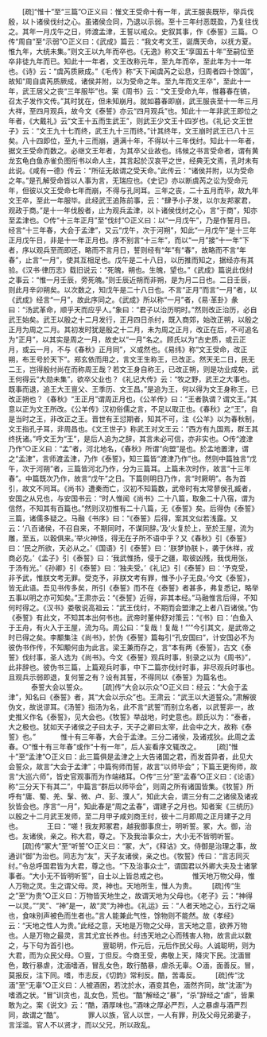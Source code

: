 <!-- { "loadSidebar": true } -->
　　[疏]“惟十”至“三篇”○正义曰：惟文王受命十有一年，武王服丧既毕，举兵伐殷，以卜诸侯伐纣之心。虽诸侯佥同，乃退以示弱。至十三年纣恶既盈，乃复往伐之。其年一月戊午之日，师渡孟津，王誓以戒众。史叙其事，作《泰誓》三篇。○传“周自”至“示弱”○正义曰：《武成》篇云：“我文考文王，诞膺天命，以抚方夏。惟九年，大统未集。”则文王以九年而卒也。《无逸》称文王“享国五十年”至嗣位至卒非徒九年而已。知此十一年者，文王改称元年，至九年而卒，至此年为十一年也。《诗》云：“虞芮质厥成。”《毛传》称“天下闻虞芮之讼息，归周者四十馀国”，故知“周自虞芮质厥成，诸侯并附，以为受命之年。至九年而文王卒”，至此十一年，武王居父之丧“三年服毕”也。案《周书》云：“文王受命九年，惟暮春在镐，召太子发作文传。”其时犹在，但未知崩月。就如暮春即崩，武王服丧至十一年三月大祥，至四月观兵，故今文《泰誓》亦云“四月观兵”也。知此十一年非武王即位之年者，《大戴礼》云“文王十五而生武王”，则武王少文王十四岁也。《礼记·文王世子》云：“文王九十七而终，武王九十三而终。”计其终年，文王崩时武王已八十三矣。八十四即位，至九十三而崩，適满十年，不得以十三年伐纣。知此十一年者，据文王受命而数之。必继文王年者，为其卒父业故也。纬候之书言受命者，谓有黄龙玄龟白鱼赤雀负图衔书以命人主，其言起於汉哀平之世，经典无文焉，孔时未有此说。《咸有一德》传云：“所征无敌谓之受天命。”此传云：“诸侯并附，以为受命之年。”是孔解受命皆以人事为言，无瑞应也。《史记》亦以断虞芮之讼为受命元年，但彼以文王受命七年而崩，不得与孔同耳。三年之丧，二十五月而毕，故九年文王卒，至此一年服毕。此经武王追陈前事，云：“肆予小子发，以尔友邦冢君，观政于商。”是十一年伐殷者，止为观兵孟津，以卜诸侯伐纣之心，言“于商”，知亦至孟津也。○传“十三年正月”至“伐纣”○正义曰：以“一月戊午”，乃是作誓月日。经言“十三年春，大会于孟津”，又云“戊午，次于河朔”，知此“一月戊午”是十三年正月戊午日，非是十一年正月也。序不别言“十三年”，而以“一月”接“十一年”下者，序以观兵至而即还，略而不言月日，誓则经有“年”有“春”，故略而不言“年春”，止言“一月”，使其互相足也。戊午是二十八日，以历推而知之，据经亦有其验。《汉书·律历志》载旧说云：“死魄，朔也。生魄，望也。”《武成》篇说此伐纣之事云：“惟一月壬辰，旁死魄。”则壬辰近朔而非朔，是为月二日也。二日壬辰，则此月辛卯朔矣。以次数之，知戊午是二十八日也。不言“正月”而言“一月”者，以《武成》经言“一月”，故此序同之。《武成》所以称“一月”者，《易·革卦》彖曰：“汤武革命，顺乎天而应乎人。”象曰：“君子以治历明时。”然则改正治历，必自武王始矣。武王以殷之十二月发行，正月四日杀纣，既入商郊，始改正朔，以殷之正月为周之二月。其初发时犹是殷之十二月，未为周之正月，改正在后，不可追名为“正月”，以其实是周之一月，故史以“一月”名之。顾氏以为“古史质，或云正月，或云一月，不与《春秋》正月同”，义或然也。《易纬》称“文王受命，改正朔，布王号於天下”。郑玄依而用之，言文王生称王，已改正。然天无二日，民无二王，岂得殷纣尚在而称周王哉？若文王身自称王，已改正朔，则是功业成矣，武王何得云“大勋未集”，欲卒父业也？《礼记大传》云：“牧之野，武王之大事也。既事而退，追王大王亶父、王季历、文王昌。”是追为王，何以得为文王身称王，已改正朔也？《春秋》“王正月”谓周正月也，《公羊传》曰：“王者孰谓？谓文王。”其意以正为文王所改。《公羊传》汉初俗儒之言，不足以取正也。《春秋》之“王”，自是当时之王，非改正之王。晋世有王愆期者，知其不可，注《公羊》以为春秋制，文王指孔子耳，非周昌也。《文王世子》称武王对文王云：“西方有九国焉，群王其终抚诸。”呼文王为“王”，是后人追为之辞，其言未必可信，亦非实也。○传“渡津乃作”○正义曰：“孟”者，河北地名，《春秋》所谓“向盟”是也。於孟地置津，谓之“孟津”，言师渡孟津，乃作《泰誓》，知三篇皆“渡津乃作”也。然则中篇独言“戊午，次于河朔”者，三篇皆河北乃作，分为三篇耳。上篇未次时作，故言“十三年春”。中篇既次乃作，故言“戊午”之日。下篇则明日乃作，言“时厥明”。各为首引，故文不同耳。《尚书》遭秦而亡，汉初不知篇数，武帝时有太常蓼侯孔臧者，安国之从兄也，与安国书云：“时人惟闻《尚书》二十八篇，取象二十八宿，谓为信然，不知其有百篇也。”然则汉初惟有二十八篇，无《泰誓》矣。后得伪《泰誓》三篇，诸儒多疑之。马融《书序》曰：“《泰誓》后得，案其文似若浅露。又云：‘八百诸侯，不召自来，不期同时，不谋同辞。’及‘火复於上，至於王屋，流为雕，至五，以穀俱来。’举火神怪，得无在子所不语中乎？又《春秋》引《泰誓》曰：‘民之所欲，天必从之。’《国语》引《泰誓》曰：‘朕梦协朕卜，袭于休祥，戎商必克。’《孟子》引《泰誓》曰：‘我武惟扬，侵于之疆，取彼凶残，我伐用张，于汤有光。’《孙卿》引《泰誓》曰：‘独夫受。’《礼记》引《泰誓》曰：‘予克受，非予武，惟朕文考无罪。受克予，非朕文考有罪，惟予小子无良。’今文《泰誓》，皆无此语。吾见书传多矣，所引《泰誓》而不在《泰誓》者甚多，弗复悉记，略举五事以明之亦可知矣。”王肃亦云：“《泰誓》近得，非其本经。”马融惟言后得，不知何时得之。《汉书》娄敬说高祖云：“武王伐纣，不期而会盟津之上者八百诸侯。”伪《泰誓》有此文，不知其本出何书也。武帝时董仲舒对策云：“《书》曰：‘白鱼入于王舟，有火入于王屋，流为乌。周公曰：“复哉！复哉！”’”今引其文，是武帝之时已得之矣。李颙集注《尚书》，於伪《泰誓》篇每引“孔安国曰”，计安国必不为彼伪书作传，不知颙何由为此言。梁王兼而存之，言“本有两《泰誓》，古文《泰誓》伐纣事，圣人选为《尚书》。今文《泰誓》观兵时事，别录之以为《周书》”，此非辞也。彼伪书三篇，上篇观兵时事，中下二篇亦伐纣时事，非尽观兵时事也。且观兵示弱即退，复何誓之有？设有其誓，不得同以《泰誓》为篇名也。
　
　　泰誓大会以誓众。 
　　[疏]传“大会以示众”○正义曰：经云：“大会于孟津”，知名曰《泰誓》者，其“大会以示众”也。王肃云：“武王以大道誓众。”肃解彼伪文，故说谬耳。《汤誓》指汤为名，此不言“武誓”而别立名者，以武誓非一，故史推义作名《泰誓》，见大会也。《牧誓》举战地，时史意也。顾氏以为：“泰者，大之极也。犹如天子诸侯之子曰太子，天子之卿曰太宰，此会中之大，故称《泰誓》也。”
　
　　惟十有三年春，大会于孟津。三分二诸侯，及诸戎狄。此周之孟春。○“惟十有三年春”或作“十有一年”，后人妄看序文辄改之。 
　　[疏]“惟十”至“孟津”○正义曰：此三篇俱是孟津之上大告诸国之君，而发首异者，此见大会誓众，故言“大会于孟津”；中篇徇师而誓，故言“以师毕会”；下篇王更徇师，故言“大巡六师”，皆史官观事而为作端绪耳。○传“三分”至“孟春”○正义曰：《论语》称“三分天下有其二”，中篇言“群后以师毕会”，则周之所有诸国皆集。《牧誓》所呼有“庸、蜀、羌、髳、微、卢、彭、濮人”，知此大会，谓三分有二之诸侯及诸戎狄皆会也。序言“一月”，知此春是“周之孟春”，谓建子之月也。知者案《三统历》以殷之十二月武王发师，至二月甲子咸刘商王纣，彼十二月即周之正月建子之月也。
　
　　王曰：“嗟！我友邦冢君，越我御事庶士，明听誓。冢，大。御，治也。友诸侯，亲之。称大君，尊之。下及我治事众士，大小无不皆明听誓。 
　　[疏]传“冢大”至“听誓”○正义曰：“冢，大”，《释诂》文。侍御是治理之事，故通训“御”为治也。同志为“友”，天子友诸侯，亲之也。《牧誓》传曰：“言志同灭纣。”令总呼国君皆为大君，尊之也。“下及治事众士”，谓国君以外卿大夫及士诸掌事者。“大小无不皆明听誓”，自士以上皆总戒之也。
　
　　惟天地万物父母，惟人万物之灵。生之谓父母。灵，神也。天地所生，惟人为贵。 
　　[疏]传“生之”至“为贵”○正义曰：万物皆天地生之，故谓天地为父母也。《老子》云：“神得一以灵。”“灵”、“神”是一，故“灵”为神也。《礼运》云：“人者天地之心，五行之端也，食味别声被色而生者也。”言人能兼此气性，馀物则不能然。故《孝经》云：“天地之性人为贵。”此经之意，天地是万物之父母，言天地之意，欲养万物也。人是万物之最灵，言其尤宜长养也。纣违天地之心而残害人物，故言此以数之，与下句为首引也。
　
　　亶聪明，作元后，元后作民父母。人诚聪明，则为大君，而为众民父母。○亶，丁但反。今商王受，弗敬上天，降灾下民。沈湎冒色，敢行暴虐，沈湎嗜酒，冒乱女色，敢行酷暴，虐杀无辜。○湎，面善反。冒，莫报反，注下同。嗜，市志反，《切韵》常利反。酷，苦毒反。 
　　[疏]传“沈湎”至“无辜”○正义曰：人被酒困，若沈於水，酒变其色，湎然齐同，故“沈湎”为嗜酒之状。“冒”训贪也，乱女色，荒也。“酷”解经之“暴”，“杀”辞经之“虐”，皆果敢为之。案《说文》云：“酷，酒厚味也。”酒味之厚必严烈，人之暴虐与酒严烈同，故谓之“酷”。
　
　　罪人以族，官人以世，一人有罪，刑及父母兄弟妻子，言淫滥。官人不以贤才，而以父兄，所以政乱。 
